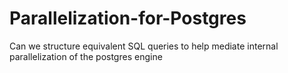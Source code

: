 # Parallelization-for-Postgres
Can we structure equivalent SQL queries to help mediate internal parallelization of the postgres engine
